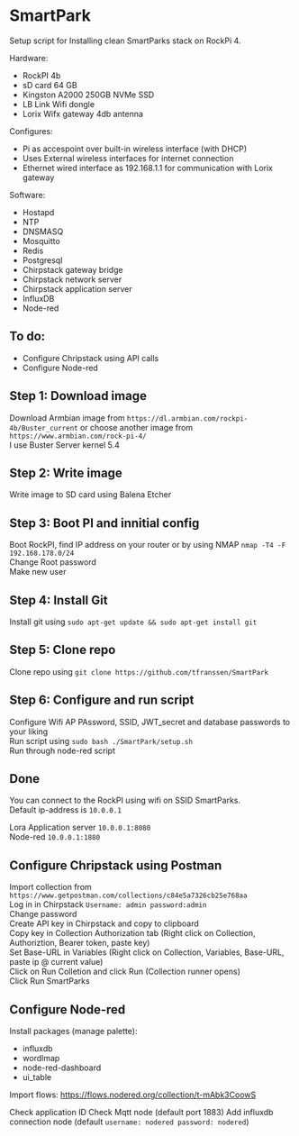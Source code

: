 # SmartPark

Setup script for Installing clean SmartParks stack on RockPi 4.

Hardware:
 * RockPI 4b
 * sD card 64 GB
 * Kingston A2000 250GB NVMe SSD
 * LB Link Wifi dongle
 * Lorix Wifx gateway 4db antenna

Configures:
 * Pi as accespoint over built-in wireless interface (with DHCP)
 * Uses External wireless interfaces for internet connection
 * Ethernet wired interface as 192.168.1.1 for communication with Lorix gateway
 
Software:
 * Hostapd
 * NTP
 * DNSMASQ
 * Mosquitto
 * Redis
 * Postgresql
 * Chirpstack gateway bridge
 * Chirpstack network server
 * Chirpstack application server
 * InfluxDB 
 * Node-red

## To do:
* Configure Chripstack using API calls
* Configure Node-red

## Step 1: Download image
Download Armbian image from `https://dl.armbian.com/rockpi-4b/Buster_current` or choose another image from `https://www.armbian.com/rock-pi-4/`  
I use Buster Server kernel 5.4

## Step 2: Write image
Write image to SD card using Balena Etcher

## Step 3: Boot PI and innitial config
Boot RockPI, find IP address on your router or by using NMAP `nmap -T4 -F 192.168.178.0/24`  
Change Root password  
Make new user

## Step 4: Install Git
Install git using `sudo apt-get update && sudo apt-get install git`

## Step 5: Clone repo
Clone repo using `git clone https://github.com/tfranssen/SmartPark` 

## Step 6:  Configure and run script
Configure Wifi AP PAssword, SSID, JWT_secret and database passwords to your liking  
Run script using `sudo bash ./SmartPark/setup.sh`  
Run through node-red script

## Done
You can connect to the RockPI using wifi on SSID SmartParks.  
Default ip-address is `10.0.0.1`  
  
Lora Application server `10.0.0.1:8080`  
Node-red `10.0.0.1:1880`

## Configure Chripstack using Postman
Import collection from `https://www.getpostman.com/collections/c84e5a7326cb25e768aa`  
Log in in Chirpstack `Username: admin password:admin`  
Change password  
Create API key in Chirpstack and copy to clipboard  
Copy key in Collection Authorization tab (Right click on Collection, Authoriztion, Bearer token, paste key)  
Set Base-URL in Variables (Right click on Collection, Variables, Base-URL, paste ip @ current value)  
Click on Run Colletion and click Run  (Collection runner opens)  
Click Run SmartParks  

## Configure Node-red
Install packages (manage palette):
* influxdb
* wordlmap
* node-red-dashboard
* ui_table

Import flows:
https://flows.nodered.org/collection/t-mAbk3CoowS

Check application ID
Check Mqtt node (default port 1883)
Add influxdb connection node (default `username: nodered password: nodered`)



